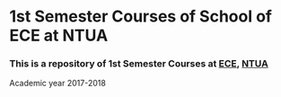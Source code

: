 # 1st Semester Courses of School of ECE at NTUA


### This is a repository of 1st Semester Courses at [ECE](https://www.ece.ntua.gr/en), [NTUA](https://www.ntua.gr/en)
Αcademic year 2017-2018
